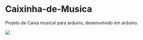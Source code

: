 # Caixinha-de-Musica
Projeto de  Caixa musical para arduino, desenvolvido em arduino.

<img src="https://www.youtube.com/embed/upsnSWpFYH0">



